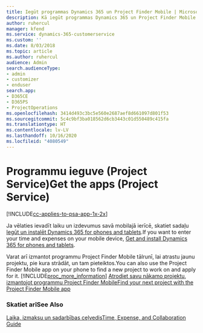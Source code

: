 ```yaml
---
title: Iegūt programmas Dynamics 365 un Project Finder Mobile | MicrosoftDocs
description: Kā iegūt programmas Dynamics 365 un Project Finder Mobile
author: ruhercul
manager: kfend
ms.service: dynamics-365-customerservice
ms.custom: ''
ms.date: 8/03/2018
ms.topic: article
ms.author: ruhercul
audience: Admin
search.audienceType:
- admin
- customizer
- enduser
search.app:
- D365CE
- D365PS
- ProjectOperations
ms.openlocfilehash: 3414d493c3bc5e560e2687aef8d661097d801f53
ms.sourcegitcommit: 5c4c9bf3ba018562d6cb3443c01d550489c415fa
ms.translationtype: HT
ms.contentlocale: lv-LV
ms.lasthandoff: 10/16/2020
ms.locfileid: "4080549"
---
```

# <a name="get-the-apps-project-service"></a><span data-ttu-id="cf6a9-103">Programmu ieguve (Project Service)</span><span class="sxs-lookup"><span data-stu-id="cf6a9-103">Get the apps (Project Service)</span></span>

[!INCLUDE[cc-applies-to-psa-app-1x-2x](../includes/cc-applies-to-psa-app-1x-2x.md)]

<span data-ttu-id="cf6a9-104">Ja vēlaties ievadīt laiku un izdevumus savā mobilajā ierīcē, skatiet sadaļu [Iegūt un instalēt Dynamics 365 for phones and tablets](https://docs.microsoft.com/dynamics365/mobile-app/dynamics-365-phones-tablets-users-guide).</span><span class="sxs-lookup"><span data-stu-id="cf6a9-104">If you want to enter your time and expenses on your mobile device, [Get and install Dynamics 365 for phones and tablets](https://docs.microsoft.com/dynamics365/mobile-app/dynamics-365-phones-tablets-users-guide).</span></span>  
  
 <span data-ttu-id="cf6a9-105">Varat arī izmantot programmu Project Finder Mobile tālrunī, lai atrastu jaunu projektu, pie kura strādāt, un tam pieteiktos.</span><span class="sxs-lookup"><span data-stu-id="cf6a9-105">You can also use the Project Finder Mobile app on your phone to find a new project to work on and apply for it.</span></span> [!INCLUDE[proc_more_information](../includes/proc-more-information.md)] <span data-ttu-id="cf6a9-106">[Atrodiet savu nākamo projektu, izmantojot programmu Project Finder Mobile](../psa/find-next-project-finder-mobile-app.md)</span><span class="sxs-lookup"><span data-stu-id="cf6a9-106">[Find your next project with the Project Finder Mobile app](../psa/find-next-project-finder-mobile-app.md)</span></span> 
  
### <a name="see-also"></a><span data-ttu-id="cf6a9-107">Skatiet arī</span><span class="sxs-lookup"><span data-stu-id="cf6a9-107">See Also</span></span>  
 [<span data-ttu-id="cf6a9-108">Laika, izmaksu un sadarbības ceļvedis</span><span class="sxs-lookup"><span data-stu-id="cf6a9-108">Time, Expense, and Collaboration Guide</span></span>](../psa/time-expense-collaboration-guide.md)
